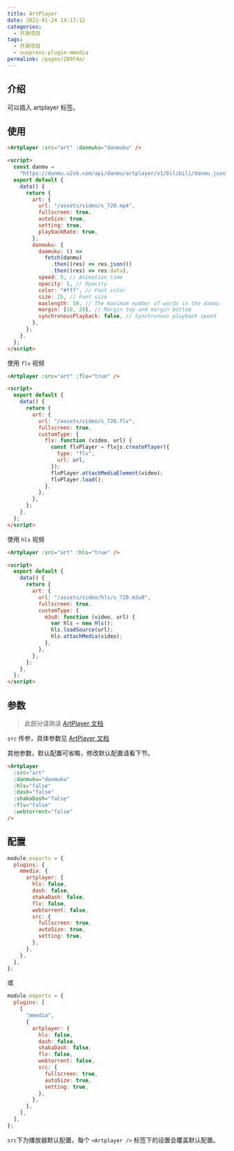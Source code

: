 ```yaml
---
title: ArtPlayer
date: 2022-01-24 14:17:12
categories:
  - 开源项目
tags:
  - 开源项目
  - vuepress-plugin-mmedia
permalink: /pages/289f4a/
---
```


## 介绍

可以插入 artplayer 标签。

## 使用

<Artplayer :src="art" :danmuku="danmuku" />

```html
<Artplayer :src="art" :danmuku="danmuku" />

<script>
  const danmu =
    "https://danmu.u2sb.com/api/danmu/artplayer/v1/bilibili/danmu.json?cid=73636868";
  export default {
    data() {
      return {
        art: {
          url: "/assets/video/s_720.mp4",
          fullscreen: true,
          autoSize: true,
          setting: true,
          playbackRate: true,
        },
        danmuku: {
          danmuku: () =>
            fetch(danmu)
              .then((res) => res.json())
              .then((res) => res.data),
          speed: 5, // Animation time
          opacity: 1, // Opacity
          color: "#fff", // Font color
          size: 25, // Font size
          maxlength: 50, // The maximum number of words in the danmu
          margin: [10, 20], // Margin top and margin bottom
          synchronousPlayback: false, // Synchronous playback speed
        },
      };
    },
  };
</script>
```

使用 `flv` 视频

<Artplayer :src="artFlv" :danmuku="danmuku" :flv="true" />

```html
<Artplayer :src="art" :flv="true" />

<script>
  export default {
    data() {
      return {
        art: {
          url: "/assets/video/s_720.flv",
          fullscreen: true,
          customType: {
            flv: function (video, url) {
              const flvPlayer = flvjs.createPlayer({
                type: "flv",
                url: url,
              });
              flvPlayer.attachMediaElement(video);
              flvPlayer.load();
            },
          },
        },
      };
    },
  };
</script>
```

使用 `hls` 视频

<Artplayer :src="artHls" :danmuku="danmuku" :hls="true" />

```html
<Artplayer :src="art" :hls="true" />

<script>
  export default {
    data() {
      return {
        art: {
          url: "/assets/video/hls/s_720.m3u8",
          fullscreen: true,
          customType: {
            m3u8: function (video, url) {
              var hls = new Hls();
              hls.loadSource(url);
              hls.attachMedia(video);
            },
          },
        },
      };
    },
  };
</script>
```

## 参数

> 此部分请熟读 [ArtPlayer 文档](https://artplayer.org/document/options)

`src` 传参，具体参数见 [ArtPlayer 文档](https://artplayer.org/document/options)

其他参数，默认配置可省略，修改默认配置请看下节。

```html
<Artplayer
  :src="art"
  :danmuku="danmuku"
  :hls="false"
  :dash="false"
  :shakaDash="false"
  :flv="false"
  :webtorrent="false"
/>
```

## 配置

```js
module.exports = {
  plugins: {
    mmedia: {
      artplayer: {
        hls: false,
        dash: false,
        shakaDash: false,
        flv: false,
        webtorrent: false,
        src: {
          fullscreen: true,
          autoSize: true,
          setting: true,
        },
      },
    },
  },
};
```

或

```js
module.exports = {
  plugins: [
    [
      "mmedia",
      {
        artplayer: {
          hls: false,
          dash: false,
          shakaDash: false,
          flv: false,
          webtorrent: false,
          src: {
            fullscreen: true,
            autoSize: true,
            setting: true,
          },
        },
      },
    ],
  ],
};
```

`src`下为播放器默认配置，每个 `<Artplayer />` 标签下的设置会覆盖默认配置。

<script>
  const danmu = "https://danmu.u2sb.com/api/danmu/artplayer/v1/bilibili/danmu.json?cid=73636868"
  export default {
    data() {      
      return {
        art: {
          url: "/assets/video/s_720.mp4",
          fullscreen: true,
          autoSize: true,
          setting: true,
          playbackRate: true,
        },
        artFlv: {
          url: "/assets/video/s_720.flv",
          fullscreen: true,
          customType: {
            flv: function (video, url) {
              const flvPlayer = flvjs.createPlayer({
                type: "flv",
                url: url,
              });
              flvPlayer.attachMediaElement(video);
              flvPlayer.load();
            },
          },
        },
        artHls: {
          url: "/assets/video/hls/s_720.m3u8",
          fullscreen: true,
          customType: {
            m3u8: function (video, url) {
              var hls = new Hls();
              hls.loadSource(url);
              hls.attachMedia(video);
            },
          },
        },
        danmuku: {
            danmuku: () => fetch(danmu).then((res) => res.json()).then((res) => res.data),
            speed: 5, // Animation time
            opacity: 1, // Opacity
            color: '#fff', // Font color
            size: 25, // Font size
            maxlength: 50, // The maximum number of words in the danmu
            margin: [10, 20], // Margin top and margin bottom
            synchronousPlayback: false // Synchronous playback speed        
        }
      };
    }
  };
</script>
